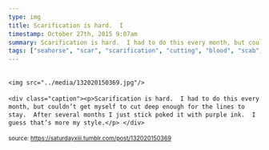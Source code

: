 ```yaml
---
type: img
title: Scarification is hard.  I
timestamp: October 27th, 2015 9:07am
summary: Scarification is hard.  I had to do this every month, but couldn’t get myself to cut deep enough for the lines to stay.  After several months I jus
tags: ["seahorse", "scar", "scarification", "cutting", "blood", "scab", "tattoo", "art]
---
```


                
                
                
                                                                                        <img src="../media/132020150369.jpg"/>
                                                                                          <div class="caption"><p>Scarification is hard.  I had to do this every month, but couldn’t get myself to cut deep enough for the lines to stay.  After several months I just stick poked it with purple ink.  I guess that’s more my style.</p> </div>
                                    
                
                
                
                
                                
<small>source: https://saturdayxiii.tumblr.com/post/132020150369</small>